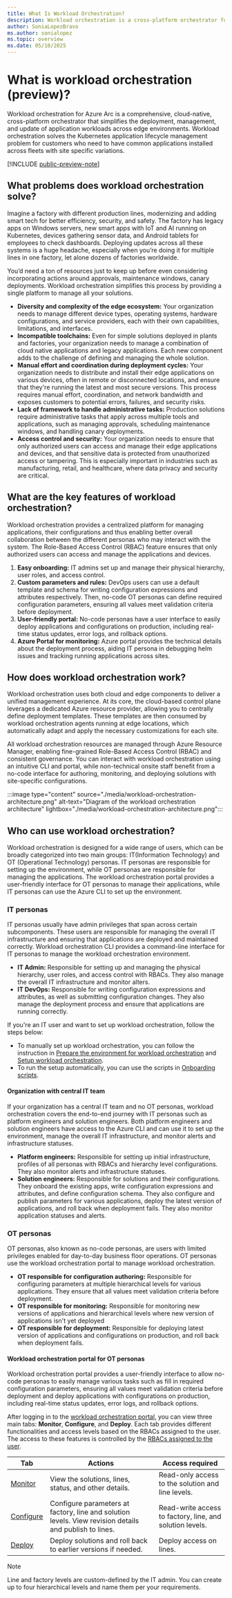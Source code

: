```yaml
---
title: What Is Workload Orchestration?
description: Workload orchestration is a cross-platform orchestrator for managing edge workloads using an Azure control plane.
author: SoniaLopezBravo
ms.author: sonialopez
ms.topic: overview
ms.date: 05/10/2025
---
```


# What is workload orchestration (preview)?

Workload orchestration for Azure Arc is a comprehensive, cloud-native, cross-platform orchestrator that simplifies the deployment, management, and update of application workloads across edge environments. Workload orchestration solves the Kubernetes application lifecycle management problem for customers who need to have common applications installed across fleets with site specific variations. 

[!INCLUDE [public-preview-note](includes/public-preview-note.md)]

## What problems does workload orchestration solve?

Imagine a factory with different production lines, modernizing and adding smart tech for better efficiency, security, and safety. The factory has legacy apps on Windows servers, new smart apps with IoT and AI running on Kubernetes, devices gathering sensor data, and Android tablets for employees to check dashboards. Deploying updates across all these systems is a huge headache, especially when you’re doing it for multiple lines in one factory, let alone dozens of factories worldwide. 

You’d need a ton of resources just to keep up before even considering incorporating actions around approvals, maintenance windows, canary deployments. Workload orchestration simplifies this process by providing a single platform to manage all your solutions. 

- **Diversity and complexity of the edge ecosystem:** Your organization needs to manage different device types, operating systems, hardware configurations, and service providers, each with their own capabilities, limitations, and interfaces.
- **Incompatible toolchains:** Even for simple solutions deployed in plants and factories, your organization needs to manage a combination of cloud native applications and legacy applications. Each new component adds to the challenge of defining and managing the whole solution.
- **Manual effort and coordination during deployment cycles:** Your organization needs to distribute and install their edge applications on various devices, often in remote or disconnected locations, and ensure that they're running the latest and most secure versions. This process requires manual effort, coordination, and network bandwidth and exposes customers to potential errors, failures, and security risks.
- **Lack of framework to handle administrative tasks:** Production solutions require administrative tasks that apply across multiple tools and applications, such as managing approvals, scheduling maintenance windows, and handling canary deployments.
- **Access control and security:** Your organization needs to ensure that only authorized users can access and manage their edge applications and devices, and that sensitive data is protected from unauthorized access or tampering. This is especially important in industries such as manufacturing, retail, and healthcare, where data privacy and security are critical.

## What are the key features of workload orchestration?

Workload orchestration provides a centralized platform for managing applications, their configurations and thus enabling better overall collaboration between the different personas who may interact with the system. The Role-Based Access Control (RBAC) feature ensures that only authorized users can access and manage the applications and devices.

1. **Easy onboarding:** IT admins set up and manage their physical hierarchy, user roles, and access control.
1. **Custom parameters and rules:** DevOps users can use a default template and schema for writing configuration expressions and attributes respectively. Then, no-code OT personas can define required configuration parameters, ensuring all values meet validation criteria before deployment.
1. **User-friendly portal:** No-code personas have a user interface to easily deploy applications and configurations on production, including real-time status updates, error logs, and rollback options. 
1. **Azure Portal for monitoring:** Azure portal provides the technical details about the deployment process, aiding IT persona in debugging helm issues and tracking running applications across sites.

## How does workload orchestration work?

Workload orchestration uses both cloud and edge components to deliver a unified management experience. At its core, the cloud-based control plane leverages a dedicated Azure resource provider, allowing you to centrally define deployment templates. These templates are then consumed by workload orchestration agents running at edge locations, which automatically adapt and apply the necessary customizations for each site.

All workload orchestration resources are managed through Azure Resource Manager, enabling fine-grained Role-Based Access Control (RBAC) and consistent governance. You can interact with workload orchestration using an intuitive CLI and portal, while non-technical onsite staff benefit from a no-code interface for authoring, monitoring, and deploying solutions with site-specific configurations.

:::image type="content" source="./media/workload-orchestration-architecture.png" alt-text="Diagram of the workload orchestration architecture" lightbox="./media/workload-orchestration-architecture.png":::

## Who can use workload orchestration?

Workload orchestration is designed for a wide range of users, which can be broadly categorized into two main groups: IT(Information Technology) and OT (Operational Technology) personas. IT personas are responsible for setting up the environment, while OT personas are responsible for managing the applications. The workload orchestration portal provides a user-friendly interface for OT personas to manage their applications, while IT personas can use the Azure CLI to set up the environment.

### IT personas

IT personas usually have admin privileges that span across certain subcomponents. These users are responsible for managing the overall IT infrastructure and ensuring that applications are deployed and maintained correctly. Workload orchestration CLI provides a command-line interface for IT personas to manage the workload orchestration environment.

- **IT Admin:** Responsible for setting up and managing the physical hierarchy, user roles, and access control with RBACs. They also manage the overall IT infrastructure and monitor alters.
- **IT DevOps:** Responsible for writing configuration expressions and attributes, as well as submitting configuration changes. They also manage the deployment process and ensure that applications are running correctly.

If you're an IT user and want to set up workload orchestration, follow the steps below:

- To manually set up workload orchestration, you can follow the instruction in [Prepare the environment for workload orchestration](initial-setup-environment.md) and [Setup workload orchestration](initial-setup-configuration.md). 
- To run the setup automatically, you can use the scripts in [Onboarding scripts](onboarding-scripts.md).

#### Organization with central IT team

If your organization has a central IT team and no OT personas, workload orchestration covers the end-to-end journey with IT personas such as platform engineers and solution engineers. Both platform engineers and solution engineers have access to the Azure CLI and can use it to set up the environment, manage the overall IT infrastructure, and monitor alerts and infrastructure statuses.

- **Platform engineers:** Responsible for setting up initial infrastructure, profiles of all personas with RBACs and hierarchy level configurations. They also monitor alerts and infrastructure statuses.
- **Solution engineers:** Responsible for solutions and their configurations. They onboard the existing apps, write configuration expressions and attributes, and define configuration schema. They also configure and publish parameters for various applications, deploy the latest version of applications, and roll back when deployment fails. They also monitor application statuses and alerts.

### OT personas

OT personas, also known as no-code personas, are users with limited privileges enabled for day-to-day business floor operations. OT personas use the workload orchestration portal to manage workload orchestration.

- **OT responsible for configuration authoring:** Responsible for configuring parameters at multiple hierarchical levels for various applications. They ensure that all values meet validation criteria before deployment.
- **OT responsible for monitoring:** Responsible for monitoring new versions of applications and hierarchical levels where new version of applications isn't yet deployed
- **OT responsible for deployment:** Responsible for deploying latest version of applications and configurations on production, and roll back when deployment fails.

#### Workload orchestration portal for OT personas

Workload orchestration portal provides a user-friendly interface to allow no-code personas to easily manage various tasks such as fill in required configuration parameters, ensuring all values meet validation criteria before deployment and deploy applications with configurations on production, including real-time status updates, error logs, and rollback options. 

After logging in to the [workload orchestration portal](https://portal.digitaloperations.configmanager.azure.com/#/browse/overview), you can view three main tabs: **Monitor**, **Configure**, and **Deploy**. Each tab provides different functionalities and access levels based on the RBACs assigned to the user. The access to these features is controlled by the [RBACs assigned to the user](rbac-guide.md).


|Tab|Actions| Access required|
|----|-------|----------------|
|[Monitor](monitor.md)|View the solutions, lines, status, and other details.|Read-only access to the solution and line levels.|
|[Configure](configure.md)|Configure parameters at factory, line and solution levels. View revision details and publish to lines.|Read-write access to factory, line, and solution levels.|
|[Deploy](deploy.md)|Deploy solutions and roll back to earlier versions if needed.|Deploy access on lines.|

> [!NOTE]
> Line and factory levels are custom-defined by the IT admin. You can create up to four hierarchical levels and name them per your requirements. 



